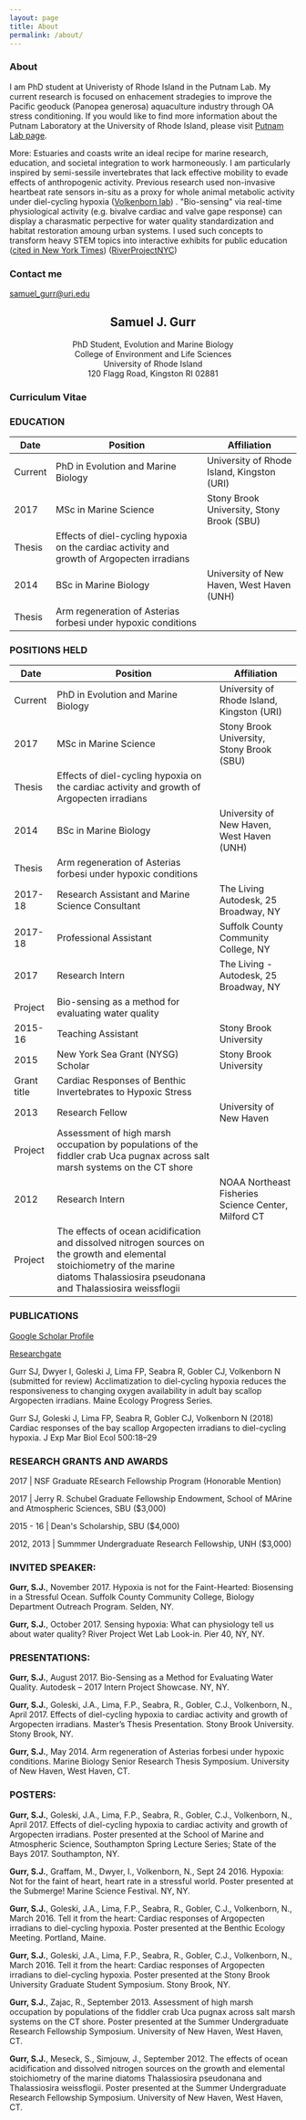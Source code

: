```yaml
---
layout: page
title: About
permalink: /about/
---
```


### About
I am PhD student at Univeristy of Rhode Island in the Putnam Lab. My current research is focused on enhacement stradegies to improve the Pacific geoduck (Panopea generosa) aquaculture industry through OA stress conditioning.
If you would like to find more information about the Putnam Laboratory at the University of Rhode Island, please visit [Putnam Lab page](http://putnamlab.com/).

More:
Estuaries and coasts write an ideal recipe for marine research, education, and societal integration to work harmoneously. I am particularly inspired by semi-sessile invertebrates that lack effective mobility to evade effects of anthropogenic activity. Previous research used non-invasive heartbeat rate sensors in-situ as a proxy for whole animal metabolic activity under diel-cycling hypoxia ([Volkenborn lab](https://you.stonybrook.edu/samuelgurr/)) . "Bio-sensing" via real-time physiological activity (e.g. bivalve cardiac and valve gape response) can display a charasmatic perpective for water quality standardization and habitat restoration amoung urban systems. I used such concepts to transform heavy STEM topics into interactive exhibits for public education ([cited in New York Times](https://www.nytimes.com/2018/06/05/nyregion/new-york-today-hudson-river-fish.html))
([RiverProjectNYC](https://www.riverprojectnyc.org/visiting-research/))

### Contact me

[samuel_gurr@uri.edu](mailto:samuel_gurr@uri.edu)


## <center>Samuel J. Gurr</center>
<center>PhD Student, Evolution and Marine Biology </center>
<center>College of Environment and Life Sciences</center>
<center>University of Rhode Island</center>
<center>120 Flagg Road, Kingston RI 02881</center>


### Curriculum Vitae

### EDUCATION

Date|Position| Affiliation
--|--|--
Current |	PhD in Evolution and Marine Biology | University of Rhode Island, Kingston (URI)
 2017 |	MSc in Marine Science | Stony Brook University, Stony Brook (SBU)
 | Thesis| Effects of diel-cycling hypoxia on the cardiac activity and growth of Argopecten irradians
2014 |	BSc in Marine Biology | University of New Haven, West Haven (UNH)
 | Thesis | Arm regeneration of Asterias forbesi under hypoxic conditions


### POSITIONS HELD
Date|Position| Affiliation
-----|--|--
Current |	PhD in Evolution and Marine Biology | University of Rhode Island, Kingston (URI)
 2017 |	MSc in Marine Science | Stony Brook University, Stony Brook (SBU)
 | Thesis| Effects of diel-cycling hypoxia on the cardiac activity and growth of Argopecten irradians
2014 |	BSc in Marine Biology | University of New Haven, West Haven (UNH)
 | Thesis | Arm regeneration of Asterias forbesi under hypoxic conditions
2017-18 | Research Assistant and Marine Science Consultant | The Living Autodesk, 25 Broadway, NY
2017-18 | Professional Assistant | Suffolk County Community College, NY
2017 | Research Intern  | The Living - Autodesk, 25 Broadway, NY
  | Project | Bio-sensing as a method for evaluating water quality
2015-16 | Teaching Assistant | Stony Brook University
2015	|  New York Sea Grant (NYSG) Scholar | Stony Brook University
  | Grant title  | Cardiac Responses of Benthic Invertebrates to Hypoxic Stress
2013  | Research Fellow | University of New Haven
  | Project  | Assessment of high marsh occupation by populations of the fiddler crab Uca pugnax across salt marsh systems on the CT shore
2012 | Research Intern | NOAA Northeast Fisheries Science Center, Milford CT
  | Project | The effects of ocean acidification and dissolved nitrogen sources on the growth and elemental stoichiometry of the marine diatoms Thalassiosira pseudonana and Thalassiosira weissflogii

### PUBLICATIONS

[Google Scholar Profile](https://scholar.google.com/citations?hl=en&user=fBPOor0AAAAJ&view_op=list_works&gmla=AJsN-F4bgxyVHUhXgjnyJN8RPcFlU1hR870NjwyXR_08fhY0BBwQMVhfy84bCx_vLBXphwY6pVl8n7-YFpVMAnzenWylkDjdcyvqsYwlzog-wEOcy9nSke4)

[Researchgate](https://www.researchgate.net/profile/Samuel_Gurr)

Gurr SJ, Dwyer I, Goleski J, Lima FP, Seabra R, Gobler CJ, Volkenborn N (submitted for review) Acclimatization to diel-cycling hypoxia reduces the responsiveness to changing oxygen availability in adult bay scallop Argopecten irradians. Maine Ecology Progress Series.

Gurr SJ, Goleski J, Lima FP, Seabra R, Gobler CJ, Volkenborn N (2018) Cardiac responses of the bay scallop Argopecten irradians to diel-cycling hypoxia. J Exp Mar Biol Ecol 500:18–29


### RESEARCH GRANTS AND AWARDS

2017	| 	NSF Graduate REsearch Fellowship Program (Honorable Mention)

2017	| Jerry R. Schubel Graduate Fellowship Endowment, School of MArine and Atmospheric Sciences, SBU ($3,000)

2015 - 16  | Dean's Scholarship, SBU ($4,000)

2012, 2013  | Summmer Undergraduate Research Fellowship, UNH ($3,000)


### INVITED SPEAKER:
**Gurr, S.J.**, November 2017. Hypoxia is not for the Faint-Hearted: Biosensing in a Stressful Ocean. Suffolk County Community College, Biology Department Outreach Program. Selden, NY.

**Gurr, S.J.**, October 2017. Sensing hypoxia: What can physiology tell us about water quality? River Project Wet Lab Look-in. Pier 40, NY, NY.

### PRESENTATIONS:

**Gurr, S.J.**, August 2017. Bio-Sensing as a Method for Evaluating Water Quality. Autodesk – 2017 Intern Project Showcase. NY, NY.

**Gurr, S.J.**, Goleski, J.A., Lima, F.P., Seabra, R., Gobler, C.J., Volkenborn, N., April 2017. Effects of diel-cycling hypoxia to cardiac activity and growth of Argopecten irradians. Master’s Thesis Presentation. Stony Brook University. Stony Brook, NY.

**Gurr, S.J.**, May 2014. Arm regeneration of Asterias forbesi under hypoxic conditions. Marine Biology Senior Research Thesis Symposium. University of New Haven, West Haven, CT.

### POSTERS:
**Gurr, S.J.**, Goleski, J.A., Lima, F.P., Seabra, R., Gobler, C.J., Volkenborn, N., April 2017. Effects of diel-cycling hypoxia to cardiac activity and growth of Argopecten irradians. Poster presented at the School of Marine and Atmospheric Science, Southampton Spring Lecture Series; State of the Bays 2017. Southampton, NY.

**Gurr, S.J.**, Graffam, M., Dwyer, I., Volkenborn, N., Sept 24 2016. Hypoxia: Not for the faint of heart, heart rate in a stressful world. Poster presented at the Submerge! Marine Science Festival. NY, NY.

**Gurr, S.J.**, Goleski, J.A., Lima, F.P., Seabra, R., Gobler, C.J., Volkenborn, N., March 2016. Tell it from the heart: Cardiac responses of Argopecten irradians to diel-cycling hypoxia. Poster presented at the Benthic Ecology Meeting. Portland, Maine.

**Gurr, S.J.**, Goleski, J.A., Lima, F.P., Seabra, R., Gobler, C.J., Volkenborn, N., March 2016. Tell it from the heart: Cardiac responses of Argopecten irradians to diel-cycling hypoxia. Poster presented at the Stony Brook University Graduate Student Symposium. Stony Brook, NY.

**Gurr, S.J.**, Zajac, R., September 2013. Assessment of high marsh occupation by populations of the fiddler crab Uca pugnax across salt marsh systems on the CT shore. Poster presented at the Summer Undergraduate Research Fellowship Symposium. University of New Haven, West Haven, CT.

**Gurr, S.J.**, Meseck, S., Simjouw, J., September 2012. The effects of ocean acidification and dissolved nitrogen sources on the growth and elemental stoichiometry of the marine diatoms Thalassiosira pseudonana and Thalassiosira weissflogii. Poster presented at the Summer Undergraduate Research Fellowship Symposium. University of New Haven, West Haven, CT.

